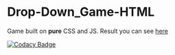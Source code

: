 # Drop-Down_Game-HTML

Game built on **pure** CSS and JS. Result you can see [here](https://mezgoodle.github.io/Drop-Down_Game-HTML/)

[![Codacy Badge](https://api.codacy.com/project/badge/Grade/8ed84e6de0d54f408224561546ab2a2b)](https://www.codacy.com/manual/mezgoodle/Drop-Down_Game-HTML?utm_source=github.com&amp;utm_medium=referral&amp;utm_content=mezgoodle/Drop-Down_Game-HTML&amp;utm_campaign=Badge_Grade)
